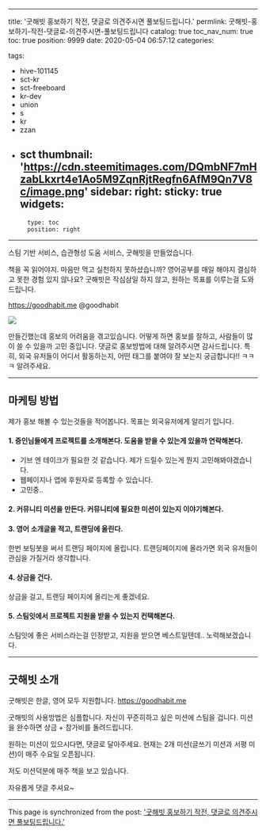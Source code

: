 
---
title: '굿해빗 홍보하기 작전, 댓글로 의견주시면 풀보팅드립니다.'
permlink: 굿해빗-홍보하기-작전-댓글로-의견주시면-풀보팅드립니다
catalog: true
toc_nav_num: true
toc: true
position: 9999
date: 2020-05-04 06:57:12
categories:

tags:
- hive-101145
- sct-kr
- sct-freeboard
- kr-dev
- union
- s
- kr
- zzan
- sct
thumbnail: 'https://cdn.steemitimages.com/DQmbNF7mHzabLkxrt4e1Ao5M9ZqnRjtRegfn6AfM9Qn7V8c/image.png'
sidebar:
    right:
        sticky: true
widgets:
    -
        type: toc
        position: right
---


스팀 기반 서비스, 
습관형성 도움 서비스, 
굿해빗을 만들었습니다. 

책을 꼭 읽어야지. 마음만 먹고 실천하지 못하셨습니까?
영어공부를 매일 해야지 결심하고 못한 경험 있지 않나요?
굿해빗은 작심삼일 하지 않고, 원하는 목표를 이루는걸 도와드립니다.

https://goodhabit.me
@goodhabit

![](https://cdn.steemitimages.com/DQmbNF7mHzabLkxrt4e1Ao5M9ZqnRjtRegfn6AfM9Qn7V8c/image.png)

만들긴했는데 홍보의 어려움을 겪고있습니다. 어떻게 하면 홍보를 잘하고, 사람들이 많이 쓸 수 있을까 고민 중입니다.  댓글로 홍보방법에 대해 알려주시면 감사드립니다. 특히, 외국 유저들이 어디서 활동하는지, 어떤 태그를 붙여야 잘 보는지 궁금합니다!! ㅋㅋㅋ 알려주세요.

---


## 마케팅 방법


제가 홍보 해볼 수 있는것들을  적어봅니다. 목표는 외국유저에게 알리기 입니다.

#### 1. 증인님들에게 프로젝트를 소개해본다. 도움을 받을 수 있는게 있을까 연락해본다. 


* 기브 엔 테이크가 필요한 것 같습니다. 
제가 드릴수 있는게 뭔지 고민해봐야겠습니다.
* 웹페이지나 앱에 후원자로 등록할 수 있습니다.
* 고민중..

#### 2. 커뮤니티 미션을 만든다. 커뮤니티에 필요한 미션이 있는지 이야기해본다.

#### 3. 영어 소개글을 적고, 트랜딩에 올린다.

한번 보팅봇을 써서 트랜딩 페이지에 올립니다. 트랜딩페이지에 올라가면 외국 유저들이 관심을 가질거라 생각합니다.

#### 4. 상금을 건다.

상금을 걸고, 트랜딩 페이지에 올리는게 좋겠네요.

#### 5. 스팀잇에서 프로젝트 지원을 받을 수 있는지 컨택해본다.

스팀잇에 좋은 서비스라는걸 인정받고, 지원을 받으면 베스트일텐데..
노력해보겠습니다.

---


## 굿해빗 소개

굿해빗은 한글, 영어 모두 지원합니다.
https://goodhabit.me

굿해빗의 사용방법은 심플합니다. 자신이 꾸준히하고 싶은 미션에 스팀을 겁니다. 미션을 완수하면 상금 + 참가비를 돌려드립니다.

원하는 미션이 있으시다면, 댓글로 달아주세요. 현재는 2개 미션(글쓰기 미션과 서평 미션)이 매주 수요일 오픈됩니다.  

저도 미션덕분에 매주 책을 보고 있습니다. 

자유롭게 댓글 주셔요~

- - -

This page is synchronized from the post: ['굿해빗 홍보하기 작전, 댓글로 의견주시면 풀보팅드립니다.'](https://steempeak.com/@jacobyu/2bssaa)
